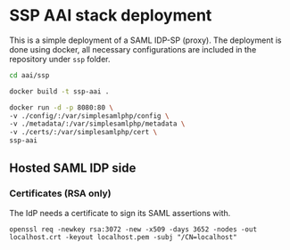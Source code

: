 # SSP AAI stack deployment
This is a simple deployment of a SAML IDP-SP (proxy). The deployment is done using docker, all necessary configurations are included in the repository under ```ssp``` folder.

```sh
cd aai/ssp
```

```sh
docker build -t ssp-aai .
```

```sh
docker run -d -p 8080:80 \
-v ./config/:/var/simplesamlphp/config \
-v ./metadata/:/var/simplesamlphp/metadata \
-v ./certs/:/var/simplesamlphp/cert \
ssp-aai
```



## Hosted SAML IDP side
### Certificates (RSA only)
The IdP needs a certificate to sign its SAML assertions with.

```openssl req -newkey rsa:3072 -new -x509 -days 3652 -nodes -out localhost.crt -keyout localhost.pem -subj "/CN=localhost"```

